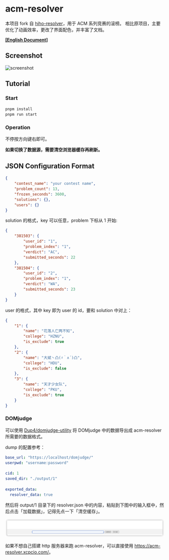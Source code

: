 # acm-resolver

本项目 fork 自 [hiho-resolver](https://github.com/hiho-coder/hiho-resolver)，用于 ACM 系列竞赛的滚榜。
相比原项目，主要优化了动画效率，更改了界面配色，并丰富了文档。

**[\[English Document\]](README.en.md)**

## Screenshot

![screenshot](screenshots/shot1.gif)

## Tutorial

### Start

```bash
pnpm install
pnpm run start
```

### Operation

不停按方向键右即可。

**如果切换了数据源，需要清空浏览器缓存再刷新。**

## JSON Configuration Format

```json
{
    "contest_name": "your contest name",
    "problem_count": 13,
    "frozen_seconds": 3600,
    "solutions": {},
    "users": {}
}
```

solution 的格式，key 可以任意，problem 下标从 1 开始:

```json
{
    "381503": {
        "user_id": "1",
        "problem_index": "1",
        "verdict": "AC",
        "submitted_seconds": 22
    },
    "381504": {
        "user_id": "2",
        "problem_index": "1",
        "verdict": "WA",
        "submitted_seconds": 23
    }
}
```

user 的格式，其中 key 即为 user 的 id，要和 solution 中对上：

```json
{
    "1": {
        "name": "花落人亡两不知",
        "college": "HZNU",
        "is_exclude": true
    },
    "2": {
        "name": "大斌丶凸(♯｀∧´)凸",
        "college": "HDU",
        "is_exclude": false
    },
    "3": {
        "name": "天才少女队",
        "college": "PKU",
        "is_exclude": true
    }
}
```

### DOMjudge

可以使用 [Dup4/domjudge-utility](https://github.com/Dup4/domjudge-utility/tree/main/cmd/dump) 将 DOMjudge 中的数据导出成 acm-resolver 所需要的数据格式。

dump 的配置参考：

```yaml
base_url: "https://localhost/domjudge/"
userpwd: "username:password"

cid: 1
saved_dir: "./output/1"

exported_data:
  resolver_data: true
```

然后将 output/1 目录下的 resolver.json 中的内容，粘贴到下图中的输入框中，然后点击「加载数据」，记得先点一下「清空缓存」。

![](./screenshots/resolver_tutorial_domjudge.png)

如果不想自己搭建 http 服务器来跑 acm-resolver，可以直接使用 <https://acm-resolver.xcpcio.com/>。
